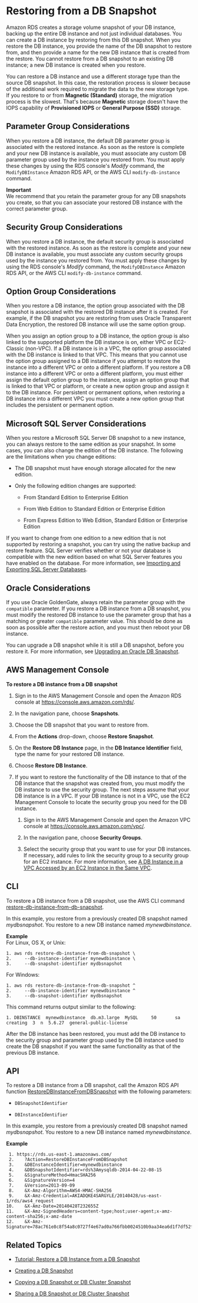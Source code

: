 # Restoring from a DB Snapshot<a name="USER_RestoreFromSnapshot"></a>

Amazon RDS creates a storage volume snapshot of your DB instance, backing up the entire DB instance and not just individual databases\. You can create a DB instance by restoring from this DB snapshot\. When you restore the DB instance, you provide the name of the DB snapshot to restore from, and then provide a name for the new DB instance that is created from the restore\. You cannot restore from a DB snapshot to an existing DB instance; a new DB instance is created when you restore\. 

You can restore a DB instance and use a different storage type than the source DB snapshot\. In this case, the restoration process is slower because of the additional work required to migrate the data to the new storage type\. If you restore to or from **Magnetic \(Standard\)** storage, the migration process is the slowest\. That's because **Magnetic** storage doesn't have the IOPS capability of **Provisioned IOPS** or **General Purpose \(SSD\)** storage\. 

## Parameter Group Considerations<a name="USER_RestoreFromSnapshot.Parameters"></a>

When you restore a DB instance, the default DB parameter group is associated with the restored instance\. As soon as the restore is complete and your new DB instance is available, you must associate any custom DB parameter group used by the instance you restored from\. You must apply these changes by using the RDS console's *Modify* command, the `ModifyDBInstance` Amazon RDS API, or the AWS CLI `modify-db-instance` command\. 

**Important**  
We recommend that you retain the parameter group for any DB snapshots you create, so that you can associate your restored DB instance with the correct parameter group\. 

## Security Group Considerations<a name="USER_RestoreFromSnapshot.Security"></a>

When you restore a DB instance, the default security group is associated with the restored instance\. As soon as the restore is complete and your new DB instance is available, you must associate any custom security groups used by the instance you restored from\. You must apply these changes by using the RDS console's *Modify* command, the `ModifyDBInstance` Amazon RDS API, or the AWS CLI `modify-db-instance` command\. 

## Option Group Considerations<a name="USER_RestoreFromSnapshot.Options"></a>

When you restore a DB instance, the option group associated with the DB snapshot is associated with the restored DB instance after it is created\. For example, if the DB snapshot you are restoring from uses Oracle Transparent Data Encryption, the restored DB instance will use the same option group\. 

When you assign an option group to a DB instance, the option group is also linked to the supported platform the DB instance is on, either VPC or EC2\-Classic \(non\-VPC\)\. If a DB instance is in a VPC, the option group associated with the DB instance is linked to that VPC\. This means that you cannot use the option group assigned to a DB instance if you attempt to restore the instance into a different VPC or onto a different platform\. If you restore a DB instance into a different VPC or onto a different platform, you must either assign the default option group to the instance, assign an option group that is linked to that VPC or platform, or create a new option group and assign it to the DB instance\. For persistent or permanent options, when restoring a DB instance into a different VPC you must create a new option group that includes the persistent or permanent option\. 

## Microsoft SQL Server Considerations<a name="USER_RestoreFromSnapshot.MSSQL"></a>

When you restore a Microsoft SQL Server DB snapshot to a new instance, you can always restore to the same edition as your snapshot\. In some cases, you can also change the edition of the DB instance\. The following are the limitations when you change editions: 

+ The DB snapshot must have enough storage allocated for the new edition\. 

+ Only the following edition changes are supported: 

  + From Standard Edition to Enterprise Edition 

  + From Web Edition to Standard Edition or Enterprise Edition 

  + From Express Edition to Web Edition, Standard Edition or Enterprise Edition 

If you want to change from one edition to a new edition that is not supported by restoring a snapshot, you can try using the native backup and restore feature\. SQL Server verifies whether or not your database is compatible with the new edition based on what SQL Server features you have enabled on the database\. For more information, see [Importing and Exporting SQL Server Databases](SQLServer.Procedural.Importing.md)\. 

## Oracle Considerations<a name="USER_RestoreFromSnapshot.Oracle"></a>

If you use Oracle GoldenGate, always retain the parameter group with the `compatible` parameter\. If you restore a DB instance from a DB snapshot, you must modify the restored DB instance to use the parameter group that has a matching or greater `compatible` parameter value\. This should be done as soon as possible after the restore action, and you must then reboot your DB instance\. 

You can upgrade a DB snapshot while it is still a DB snapshot, before you restore it\. For more information, see [Upgrading an Oracle DB Snapshot](USER_UpgradeDBSnapshot.Oracle.md)\. 

## AWS Management Console<a name="USER_RestoreFromSnapshot.CON"></a>

**To restore a DB instance from a DB snapshot**

1. Sign in to the AWS Management Console and open the Amazon RDS console at [https://console\.aws\.amazon\.com/rds/](https://console.aws.amazon.com/rds/)\.

1. In the navigation pane, choose **Snapshots**\.

1. Choose the DB snapshot that you want to restore from\. 

1. From the **Actions** drop\-down, choose **Restore Snapshot**\. 

1. On the **Restore DB Instance** page, in the **DB Instance Identifier** field, type the name for your restored DB instance\. 

1. Choose **Restore DB Instance**\. 

1. If you want to restore the functionality of the DB instance to that of the DB instance that the snapshot was created from, you must modify the DB instance to use the security group\. The next steps assume that your DB instance is in a VPC\. If your DB instance is not in a VPC, use the EC2 Management Console to locate the security group you need for the DB instance\. 

   1. Sign in to the AWS Management Console and open the Amazon VPC console at [https://console\.aws\.amazon\.com/vpc/](https://console.aws.amazon.com/vpc/)\. 

   1. In the navigation pane, choose **Security Groups**\. 

   1. Select the security group that you want to use for your DB instances\. If necessary, add rules to link the security group to a security group for an EC2 instance\. For more information, see [A DB Instance in a VPC Accessed by an EC2 Instance in the Same VPC](USER_VPC.Scenarios.md#USER_VPC.Scenario1)\. 

## CLI<a name="USER_RestoreFromSnapshot.CLI"></a>

To restore a DB instance from a DB snapshot, use the AWS CLI command [restore\-db\-instance\-from\-db\-snapshot](http://docs.aws.amazon.com/cli/latest/reference/rds/restore-db-instance-from-db-snapshot.html)\. 

In this example, you restore from a previously created DB snapshot named *mydbsnapshot*\. You restore to a new DB instance named *mynewdbinstance*\. 

**Example**  
For Linux, OS X, or Unix:  

```
1. aws rds restore-db-instance-from-db-snapshot \
2.     --db-instance-identifier mynewdbinstance \
3.     --db-snapshot-identifier mydbsnapshot
```
For Windows:  

```
1. aws rds restore-db-instance-from-db-snapshot ^
2.     --db-instance-identifier mynewdbinstance ^
3.     --db-snapshot-identifier mydbsnapshot
```
This command returns output similar to the following:  

```
1. DBINSTANCE  mynewdbinstance  db.m3.large  MySQL     50       sa              creating  3  n  5.6.27  general-public-license
```

After the DB instance has been restored, you must add the DB instance to the security group and parameter group used by the DB instance used to create the DB snapshot if you want the same functionality as that of the previous DB instance\.

## API<a name="USER_RestoreFromSnapshot.API"></a>

To restore a DB instance from a DB snapshot, call the Amazon RDS API function [RestoreDBInstanceFromDBSnapshot](http://docs.aws.amazon.com/AmazonRDS/latest/APIReference/API_RestoreDBInstanceFromDBSnapshot.html) with the following parameters: 

+ `DBSnapshotIdentifier` 

+ `DBInstanceIdentifier` 

In this example, you restore from a previously created DB snapshot named *mydbsnapshot*\. You restore to a new DB instance named *mynewdbinstance*\. 

**Example**  

```
 1. https://rds.us-east-1.amazonaws.com/
 2.    ?Action=RestoreDBInstanceFromDBSnapshot
 3.    &DBInstanceIdentifier=mynewdbinstance
 4.    &DBSnapshotIdentifier=rds%3Amysqldb-2014-04-22-08-15
 5.    &SignatureMethod=HmacSHA256
 6.    &SignatureVersion=4
 7.    &Version=2013-09-09
 8.    &X-Amz-Algorithm=AWS4-HMAC-SHA256
 9.    &X-Amz-Credential=AKIADQKE4SARGYLE/20140428/us-east-1/rds/aws4_request
10.    &X-Amz-Date=20140428T232655Z
11.    &X-Amz-SignedHeaders=content-type;host;user-agent;x-amz-content-sha256;x-amz-date
12.    &X-Amz-Signature=78ac761e8c8f54a8c0727f4e67ad0a766fbb0024510b9aa34ea6d1f7df52fe92
```

## Related Topics<a name="USER_RestoreFromSnapshot.related"></a>

+ [Tutorial: Restore a DB Instance from a DB Snapshot](CHAP_Tutorials.RestoringFromSnapshot.md)

+ [Creating a DB Snapshot](USER_CreateSnapshot.md)

+ [Copying a DB Snapshot or DB Cluster Snapshot](USER_CopySnapshot.md)

+ [Sharing a DB Snapshot or DB Cluster Snapshot](USER_ShareSnapshot.md)